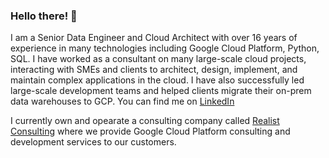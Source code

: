 ### Hello there! 👋

I am a Senior Data Engineer and Cloud Architect with over 16 years of experience in many technologies including Google Cloud Platform, Python, SQL.  I have worked as a consultant on many large-scale cloud projects, interacting with SMEs and clients to architect, design, implement, and maintain complex applications in the cloud.  I have also successfully led large-scale development teams and helped clients migrate their on-prem data warehouses to GCP. 
You can find me on [LinkedIn](https://www.linkedin.com/in/ryandenotter/)

I currently own and opearate a consulting company called [Realist Consulting](http://www.realist.ai) where we provide Google Cloud Platform consulting and development services to our customers.
